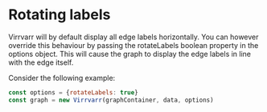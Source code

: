 # Rotating labels
Virrvarr will by default display all edge labels horizontally. You can however override this behaviour by passing the rotateLabels boolean property in the options object. This will cause the graph to display the edge labels in line with the edge itself.

Consider the following example:
```javascript
const options = {rotateLabels: true}
const graph = new Virrvarr(graphContainer, data, options)
``` 
